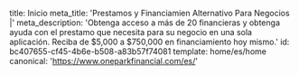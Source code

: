 title: Inicio
meta_title: 'Prestamos y Financiamien Alternativo Para Negocios |'
meta_description: 'Obtenga acceso a más de 20 financieras y obtenga ayuda con el prestamo que necesita para su negocio en una sola aplicación. Reciba de $5,000 a $750,000 en financiamiento hoy mismo.'
id: bc407655-cf45-4b6e-b508-a83b57f74081
template: home/es/home
canonical: 'https://www.oneparkfinancial.com/es/'
